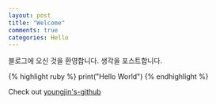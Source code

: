 ```yaml
---
layout: post
title: "Welcome"
comments: true
categories: Hello
---
```


블로그에 오신 것을 환영합니다. 생각을 포스트합니다.

{% highlight ruby %}
print("Hello World")
{% endhighlight %}

Check out [youngjin's-github] 

[youngjin's-github]: https://github.com/

